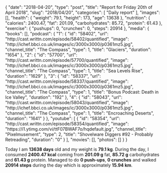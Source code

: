 {
    "date": "2018-04-20",
    "type": "post",
    "title": "Report for Friday 20th of April 2018",
    "slug": "2018\/04\/20",
    "categories": [
        "Daily report"
    ],
    "images": [],
    "health": {
        "weight": 79.1,
        "height": 173,
        "age": 13638
    },
    "nutrition": {
        "calories": 2400.47,
        "fat": 201.09,
        "carbohydrates": 85.72,
        "protein": 61.43
    },
    "exercise": {
        "pushups": 0,
        "crunches": 0,
        "steps": 20914
    },
    "media": {
        "books": [],
        "podcast": {
            "1": {
                "id": "58402",
                "url": "http:\/\/cast.writtn.com\/episode\/58402\/quantified",
                "image": "http:\/\/ichef.bbci.co.uk\/images\/ic\/3000x3000\/p0361mz5.jpg",
                "channel_title": "The Compass",
                "type": 1,
                "title": "Glaciers",
                "duration": "1654"
            },
            "2": {
                "id": "57700",
                "url": "http:\/\/cast.writtn.com\/episode\/57700\/quantified",
                "image": "http:\/\/ichef.bbci.co.uk\/images\/ic\/3000x3000\/p0361mz5.jpg",
                "channel_title": "The Compass",
                "type": 1,
                "title": "Sea Levels Rise",
                "duration": "1629"
            },
            "3": {
                "id": "58337",
                "url": "http:\/\/cast.writtn.com\/episode\/58337\/quantified",
                "image": "http:\/\/ichef.bbci.co.uk\/images\/ic\/3000x3000\/p0361mz5.jpg",
                "channel_title": "The Compass",
                "type": 1,
                "title": "Bonus Podcast: Death in Ice Valley",
                "duration": "192"
            },
            "4": {
                "id": "58043",
                "url": "http:\/\/cast.writtn.com\/episode\/58043\/quantified",
                "image": "http:\/\/ichef.bbci.co.uk\/images\/ic\/3000x3000\/p0361mz5.jpg",
                "channel_title": "The Compass",
                "type": 1,
                "title": "Encroaching Deserts",
                "duration": "1641"
            }
        },
        "youtube": [
            {
                "id": "58354",
                "url": "http:\/\/cast.writtn.com\/episode\/58354\/quantified",
                "image": "https:\/\/i1.ytimg.com\/vi\/ttF07BWAF7o\/hqdefault.jpg",
                "channel_title": "Pixelmusement",
                "type": 2,
                "title": "Shovelware Diggers #92 - Probably Retreading",
                "duration": "0"
            }
        ],
        "movies": [],
        "photos": []
    }
}

Today I am <strong>13638 days</strong> old and my weight is <strong>79.1 kg</strong>. During the day, I consumed <strong>2400.47 kcal</strong> coming from <strong>201.09 g</strong> fat, <strong>85.72 g</strong> carbohydrates and <strong>61.43 g</strong> protein. Managed to do <strong>0 push-ups</strong>, <strong>0 crunches</strong> and walked <strong>20914 steps</strong> during the day which is approximately <strong>15.94 km</strong>.